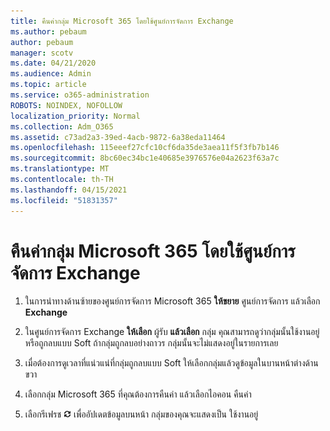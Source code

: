 ```yaml
---
title: คืนค่ากลุ่ม Microsoft 365 โดยใช้ศูนย์การจัดการ Exchange
ms.author: pebaum
author: pebaum
manager: scotv
ms.date: 04/21/2020
ms.audience: Admin
ms.topic: article
ms.service: o365-administration
ROBOTS: NOINDEX, NOFOLLOW
localization_priority: Normal
ms.collection: Adm_O365
ms.assetid: c73ad2a3-39ed-4acb-9872-6a38eda11464
ms.openlocfilehash: 115eeef27cfc10cf6da35de3aea11f5f3fb7b146
ms.sourcegitcommit: 8bc60ec34bc1e40685e3976576e04a2623f63a7c
ms.translationtype: MT
ms.contentlocale: th-TH
ms.lasthandoff: 04/15/2021
ms.locfileid: "51831357"
---
```

# <a name="restore-a-microsoft-365-group-using-the-exchange-admin-center"></a>คืนค่ากลุ่ม Microsoft 365 โดยใช้ศูนย์การจัดการ Exchange

1. ในการนําทางด้านซ้ายของศูนย์การจัดการ Microsoft 365 **ให้ขยาย** ศูนย์การจัดการ แล้วเลือก **Exchange**
    
2. ในศูนย์การจัดการ Exchange **ให้เลือก** ผู้รับ **แล้วเลือก** กลุ่ม คุณสามารถดูว่ากลุ่มนั้นใช้งานอยู่หรือถูกลบแบบ Soft ถ้ากลุ่มถูกลบอย่างถาวร กลุ่มนั้นจะไม่แสดงอยู่ในรายการเลย
    
3. เมื่อต้องการดูเวลาที่แน่วแน่ที่กลุ่มถูกลบแบบ Soft ให้เลือกกลุ่มแล้วดูข้อมูลในบานหน้าต่างด้านขวา
    
4. เลือกกลุ่ม Microsoft 365 ที่คุณต้องการคืนค่า แล้วเลือกไอคอน คืนค่า
    
5. เลือกรีเฟรช ![ไอคอนรีเฟรช](media/6464df90-2a91-4c1f-92a6-9a38c7696ac3.gif) เพื่ออัปเดตข้อมูลบนหน้า กลุ่มของคุณจะแสดงเป็น ใช้งานอยู่ 
    

